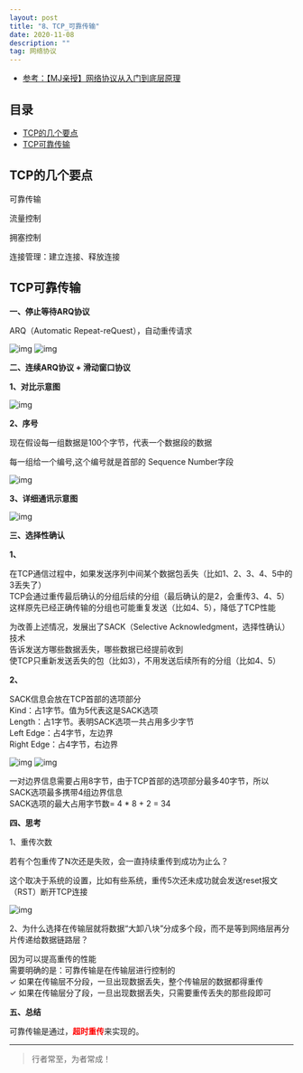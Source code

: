 ```yaml
---
layout: post
title: "8、TCP_可靠传输"
date: 2020-11-08
description: ""
tag: 网络协议
---
```




- [参考：【MJ亲授】网络协议从入门到底层原理](https://ke.qq.com/course/2900359)



## 目录

* [TCP的几个要点](#content1)
* [TCP可靠传输](#content2)



<!-- ************************************************ -->
## <a id="content1"></a>TCP的几个要点

可靠传输    

流量控制    

拥塞控制   

连接管理：建立连接、释放连接      


<!-- ************************************************ -->
## <a id="content2"></a>TCP可靠传输

**一、停止等待ARQ协议**

ARQ（Automatic Repeat-reQuest），自动重传请求

<img src="/images/Network/tcp4.png" alt="img">

<img src="/images/Network/tcp5.png" alt="img">

**二、连续ARQ协议 + 滑动窗口协议**

**1、对比示意图**

<img src="/images/Network/tcp6.png" alt="img">

**2、序号**

现在假设每一组数据是100个字节，代表一个数据段的数据      

每一组给一个编号,这个编号就是首部的 Sequence Number字段     

<img src="/images/Network/tcp7.png" alt="img">

**3、详细通讯示意图**

<img src="/images/Network/tcp8.png" alt="img">


**三、选择性确认**

**1、**

在TCP通信过程中，如果发送序列中间某个数据包丢失（比如1、2、3、4、5中的3丢失了）        
TCP会通过重传最后确认的分组后续的分组（最后确认的是2，会重传3、4、5）         
这样原先已经正确传输的分组也可能重复发送（比如4、5），降低了TCP性能      

为改善上述情况，发展出了SACK（Selective Acknowledgment，选择性确认）技术        
告诉发送方哪些数据丢失，哪些数据已经提前收到        
使TCP只重新发送丢失的包（比如3），不用发送后续所有的分组（比如4、5）        

**2、**

SACK信息会放在TCP首部的选项部分     
Kind：占1字节。值为5代表这是SACK选项     
Length：占1字节。表明SACK选项一共占用多少字节     
Left Edge：占4字节，左边界     
Right Edge：占4字节，右边界     

<img src="/images/Network/tcp9.png" alt="img">

<img src="/images/Network/tcp10.png" alt="img">

一对边界信息需要占用8字节，由于TCP首部的选项部分最多40字节，所以    
SACK选项最多携带4组边界信息    
SACK选项的最大占用字节数= 4 * 8 + 2 = 34       


**四、思考**

1、重传次数

若有个包重传了N次还是失败，会一直持续重传到成功为止么？

这个取决于系统的设置，比如有些系统，重传5次还未成功就会发送reset报文（RST）断开TCP连接

<img src="/images/Network/tcp11.png" alt="img">


2、为什么选择在传输层就将数据“大卸八块”分成多个段，而不是等到网络层再分片传递给数据链路层？

因为可以提高重传的性能     
需要明确的是：可靠传输是在传输层进行控制的      
✓ 如果在传输层不分段，一旦出现数据丢失，整个传输层的数据都得重传     
✓ 如果在传输层分了段，一旦出现数据丢失，只需要重传丢失的那些段即可     


**五、总结**

可靠传输是通过，<span style="color:red;font-weight:bold">超时重传</span>来实现的。

----------
>  行者常至，为者常成！


